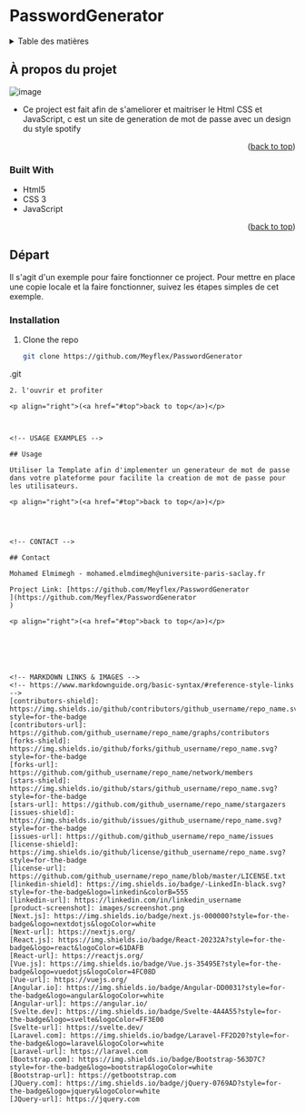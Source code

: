 # PasswordGenerator





<!-- Table des matières -->
<details>
  <summary>Table des matières</summary>
  <ol>
    <li>
      <a href="#À-propos-du-projet">À propos du projet</a>
      <ul>
        <li><a href="#built-with">Construit avec</a></li>
      </ul>
    </li>
    <li>
      <a href="#départ"> Départ</a>
      <ul>
        <li><a href="#installation">Installation</a></li>
      </ul>
    </li>
    <li><a href="#usage">Usage</a></li>
    <li><a href="#contact">Contact</a></li>
  </ol>
</details>



<!-- ABOUT THE PROJECT -->
## À propos du projet
![image](https://user-images.githubusercontent.com/98128042/177801920-278e50fb-67fc-4ddd-88b3-6ab6f0edf78e.png)



* Ce project est fait afin  de s'ameliorer et maitriser le Html CSS et JavaScript, c est un site de generation de mot de passe avec un design du style spotify
<p align="right">(<a href="#top">back to top</a>)</p>



### Built With
* Html5 
* CSS 3
* JavaScript



<p align="right">(<a href="#top">back to top</a>)</p>



<!-- GETTING STARTED -->
## Départ

Il s'agit d'un exemple pour faire fonctionner ce project.
Pour mettre en place une copie locale et la faire fonctionner, suivez les étapes simples de cet exemple.


### Installation

1. Clone the repo
   ```sh
   git clone https://github.com/Meyflex/PasswordGenerator
.git
   ```
2. l'ouvrir et profiter

<p align="right">(<a href="#top">back to top</a>)</p>



<!-- USAGE EXAMPLES -->

## Usage

Utiliser la Template afin d'implementer un generateur de mot de passe dans votre plateforme pour facilite la creation de mot de passe pour les utilisateurs.

<p align="right">(<a href="#top">back to top</a>)</p>




<!-- CONTACT -->

## Contact

Mohamed Elmimegh - mohamed.elmdimegh@universite-paris-saclay.fr

Project Link: [https://github.com/Meyflex/PasswordGenerator
](https://github.com/Meyflex/PasswordGenerator
)

<p align="right">(<a href="#top">back to top</a>)</p>






<!-- MARKDOWN LINKS & IMAGES -->
<!-- https://www.markdownguide.org/basic-syntax/#reference-style-links -->
[contributors-shield]: https://img.shields.io/github/contributors/github_username/repo_name.svg?style=for-the-badge
[contributors-url]: https://github.com/github_username/repo_name/graphs/contributors
[forks-shield]: https://img.shields.io/github/forks/github_username/repo_name.svg?style=for-the-badge
[forks-url]: https://github.com/github_username/repo_name/network/members
[stars-shield]: https://img.shields.io/github/stars/github_username/repo_name.svg?style=for-the-badge
[stars-url]: https://github.com/github_username/repo_name/stargazers
[issues-shield]: https://img.shields.io/github/issues/github_username/repo_name.svg?style=for-the-badge
[issues-url]: https://github.com/github_username/repo_name/issues
[license-shield]: https://img.shields.io/github/license/github_username/repo_name.svg?style=for-the-badge
[license-url]: https://github.com/github_username/repo_name/blob/master/LICENSE.txt
[linkedin-shield]: https://img.shields.io/badge/-LinkedIn-black.svg?style=for-the-badge&logo=linkedin&colorB=555
[linkedin-url]: https://linkedin.com/in/linkedin_username
[product-screenshot]: images/screenshot.png
[Next.js]: https://img.shields.io/badge/next.js-000000?style=for-the-badge&logo=nextdotjs&logoColor=white
[Next-url]: https://nextjs.org/
[React.js]: https://img.shields.io/badge/React-20232A?style=for-the-badge&logo=react&logoColor=61DAFB
[React-url]: https://reactjs.org/
[Vue.js]: https://img.shields.io/badge/Vue.js-35495E?style=for-the-badge&logo=vuedotjs&logoColor=4FC08D
[Vue-url]: https://vuejs.org/
[Angular.io]: https://img.shields.io/badge/Angular-DD0031?style=for-the-badge&logo=angular&logoColor=white
[Angular-url]: https://angular.io/
[Svelte.dev]: https://img.shields.io/badge/Svelte-4A4A55?style=for-the-badge&logo=svelte&logoColor=FF3E00
[Svelte-url]: https://svelte.dev/
[Laravel.com]: https://img.shields.io/badge/Laravel-FF2D20?style=for-the-badge&logo=laravel&logoColor=white
[Laravel-url]: https://laravel.com
[Bootstrap.com]: https://img.shields.io/badge/Bootstrap-563D7C?style=for-the-badge&logo=bootstrap&logoColor=white
[Bootstrap-url]: https://getbootstrap.com
[JQuery.com]: https://img.shields.io/badge/jQuery-0769AD?style=for-the-badge&logo=jquery&logoColor=white
[JQuery-url]: https://jquery.com 

